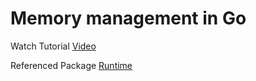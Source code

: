# Memory management in Go

Watch Tutorial [Video](https://www.youtube.com/watch?v=G1SP9uDJD0g)

Referenced Package [Runtime](https://pkg.go.dev/runtime)
